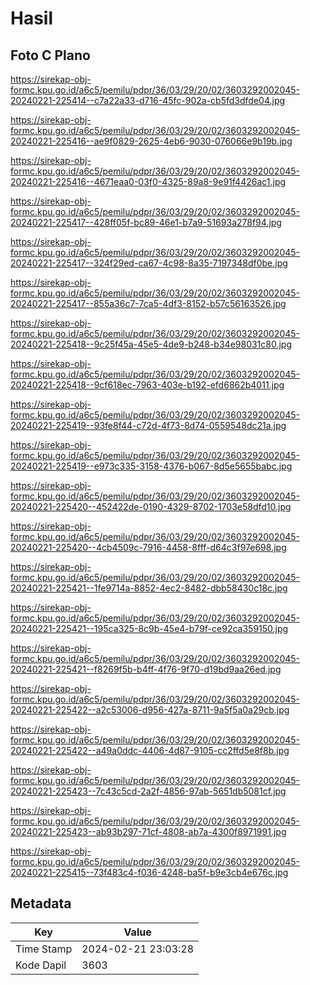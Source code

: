 # Hasil

## Foto C Plano

https://sirekap-obj-formc.kpu.go.id/a6c5/pemilu/pdpr/36/03/29/20/02/3603292002045-20240221-225414--c7a22a33-d716-45fc-902a-cb5fd3dfde04.jpg

https://sirekap-obj-formc.kpu.go.id/a6c5/pemilu/pdpr/36/03/29/20/02/3603292002045-20240221-225416--ae9f0829-2625-4eb6-9030-076066e9b19b.jpg

https://sirekap-obj-formc.kpu.go.id/a6c5/pemilu/pdpr/36/03/29/20/02/3603292002045-20240221-225416--4671eaa0-03f0-4325-89a8-9e91f4426ac1.jpg

https://sirekap-obj-formc.kpu.go.id/a6c5/pemilu/pdpr/36/03/29/20/02/3603292002045-20240221-225417--428ff05f-bc89-46e1-b7a9-51693a278f94.jpg

https://sirekap-obj-formc.kpu.go.id/a6c5/pemilu/pdpr/36/03/29/20/02/3603292002045-20240221-225417--324f29ed-ca67-4c98-8a35-7197348df0be.jpg

https://sirekap-obj-formc.kpu.go.id/a6c5/pemilu/pdpr/36/03/29/20/02/3603292002045-20240221-225417--855a36c7-7ca5-4df3-8152-b57c56163526.jpg

https://sirekap-obj-formc.kpu.go.id/a6c5/pemilu/pdpr/36/03/29/20/02/3603292002045-20240221-225418--9c25f45a-45e5-4de9-b248-b34e98031c80.jpg

https://sirekap-obj-formc.kpu.go.id/a6c5/pemilu/pdpr/36/03/29/20/02/3603292002045-20240221-225418--9cf618ec-7963-403e-b192-efd6862b4011.jpg

https://sirekap-obj-formc.kpu.go.id/a6c5/pemilu/pdpr/36/03/29/20/02/3603292002045-20240221-225419--93fe8f44-c72d-4f73-8d74-0559548dc21a.jpg

https://sirekap-obj-formc.kpu.go.id/a6c5/pemilu/pdpr/36/03/29/20/02/3603292002045-20240221-225419--e973c335-3158-4376-b067-8d5e5655babc.jpg

https://sirekap-obj-formc.kpu.go.id/a6c5/pemilu/pdpr/36/03/29/20/02/3603292002045-20240221-225420--452422de-0190-4329-8702-1703e58dfd10.jpg

https://sirekap-obj-formc.kpu.go.id/a6c5/pemilu/pdpr/36/03/29/20/02/3603292002045-20240221-225420--4cb4509c-7916-4458-8fff-d64c3f97e698.jpg

https://sirekap-obj-formc.kpu.go.id/a6c5/pemilu/pdpr/36/03/29/20/02/3603292002045-20240221-225421--1fe9714a-8852-4ec2-8482-dbb58430c18c.jpg

https://sirekap-obj-formc.kpu.go.id/a6c5/pemilu/pdpr/36/03/29/20/02/3603292002045-20240221-225421--195ca325-8c9b-45e4-b79f-ce92ca359150.jpg

https://sirekap-obj-formc.kpu.go.id/a6c5/pemilu/pdpr/36/03/29/20/02/3603292002045-20240221-225421--f8269f5b-b4ff-4f76-9f70-d19bd9aa26ed.jpg

https://sirekap-obj-formc.kpu.go.id/a6c5/pemilu/pdpr/36/03/29/20/02/3603292002045-20240221-225422--a2c53006-d956-427a-8711-9a5f5a0a29cb.jpg

https://sirekap-obj-formc.kpu.go.id/a6c5/pemilu/pdpr/36/03/29/20/02/3603292002045-20240221-225422--a49a0ddc-4406-4d87-9105-cc2ffd5e8f8b.jpg

https://sirekap-obj-formc.kpu.go.id/a6c5/pemilu/pdpr/36/03/29/20/02/3603292002045-20240221-225423--7c43c5cd-2a2f-4856-97ab-5651db5081cf.jpg

https://sirekap-obj-formc.kpu.go.id/a6c5/pemilu/pdpr/36/03/29/20/02/3603292002045-20240221-225423--ab93b297-71cf-4808-ab7a-4300f8971991.jpg

https://sirekap-obj-formc.kpu.go.id/a6c5/pemilu/pdpr/36/03/29/20/02/3603292002045-20240221-225415--73f483c4-f036-4248-ba5f-b9e3cb4e676c.jpg


## Metadata

| Key        | Value               |
| ---------- | ------------------- |
| Time Stamp | 2024-02-21 23:03:28 |
| Kode Dapil | 3603                |



